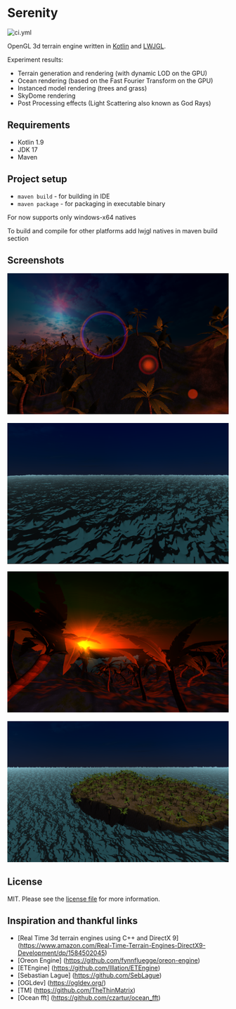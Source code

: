 # Serenity

![ci.yml][link-ci]

OpenGL 3d terrain engine written in [Kotlin][link-kotlin] and [LWJGL][link-lwjgl].

Experiment results:

- Terrain generation and rendering (with dynamic LOD on the GPU)
- Ocean rendering (based on the Fast Fourier Transform on the GPU)
- Instanced model rendering (trees and grass)
- SkyDome rendering
- Post Processing effects (Light Scattering also known as God Rays)

## Requirements

- Kotlin 1.9
- JDK 17
- Maven

## Project setup

- `maven build` - for building in IDE
- `maven package` - for packaging in executable binary

For now supports only windows-x64 natives

To build and compile for other platforms add lwjgl natives in maven build section

## Screenshots

![screen1](/src/main/resources/screenshots/screen1.png)
&nbsp;
![screen2](/src/main/resources/screenshots/screen2.png)

![screen3](/src/main/resources/screenshots/screen3.png)
&nbsp;
![screen4](/src/main/resources/screenshots/screen4.png)

## License

MIT. Please see the [license file](LICENSE.md) for more information.

## Inspiration and thankful links

- [Real Time 3d terrain engines using C++ and DirectX 9] (https://www.amazon.com/Real-Time-Terrain-Engines-DirectX9-Development/dp/1584502045)
- [Oreon Engine] (https://github.com/fynnfluegge/oreon-engine)
- [ETEngine] (https://github.com/Illation/ETEngine)
- [Sebastian Lague] (https://github.com/SebLague)
- [OGLdev] (https://ogldev.org/)
- [TM] (https://github.com/TheThinMatrix)
- [Ocean fft] (https://github.com/czartur/ocean_fft)

[link-kotlin]: https://kotlinlang.org/
[link-lwjgl]: https://www.lwjgl.org/
[link-ci]: https://github.com/shirokovnv/serenity/actions/workflows/maven.yml/badge.svg
